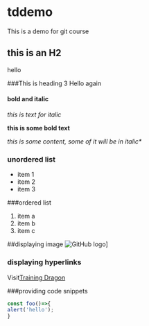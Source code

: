 # tddemo
This is a demo for git course

## this is an H2
hello

###This is heading 3
Hello again

#### bold and italic
*this is text for italic*

**this is some bold text**

_this is some content, some of it will be in italic*_

### unordered list
* item 1
* item 2
* item 3

###ordered list
1. item a
2. item b
3. item c


##displaying image
![GitHub logo](https://github.githubassets.com/images/modules/logos_page/Octocat.png)]

### displaying hyperlinks
Visit[Training  Dragon](www.trainingdragon.com)

###providing code snippets
```javascript
const foo()=>{
alert('hello');
}
```
